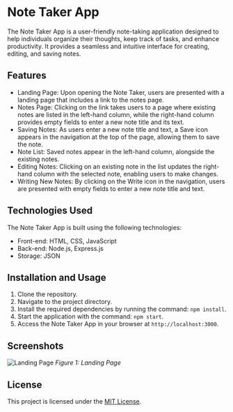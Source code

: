 # Note Taker App

The Note Taker App is a user-friendly note-taking application designed to help individuals organize their thoughts, keep track of tasks, and enhance productivity. It provides a seamless and intuitive interface for creating, editing, and saving notes.

## Features

- Landing Page: Upon opening the Note Taker, users are presented with a landing page that includes a link to the notes page.
- Notes Page: Clicking on the link takes users to a page where existing notes are listed in the left-hand column, while the right-hand column provides empty fields to enter a new note title and its text.
- Saving Notes: As users enter a new note title and text, a Save icon appears in the navigation at the top of the page, allowing them to save the note.
- Note List: Saved notes appear in the left-hand column, alongside the existing notes.
- Editing Notes: Clicking on an existing note in the list updates the right-hand column with the selected note, enabling users to make changes.
- Writing New Notes: By clicking on the Write icon in the navigation, users are presented with empty fields to enter a new note title and text.

## Technologies Used

The Note Taker App is built using the following technologies:

- Front-end: HTML, CSS, JavaScript
- Back-end: Node.js, Express.js
- Storage: JSON

## Installation and Usage

1. Clone the repository.
2. Navigate to the project directory.
3. Install the required dependencies by running the command: `npm install`.
4. Start the application with the command: `npm start`.
5. Access the Note Taker App in your browser at `http://localhost:3000`.

## Screenshots

![Landing Page](/miniature-eureka/Develop/public/assets/note_app.png)
*Figure 1: Landing Page*

## License

This project is licensed under the [MIT License](LICENSE).

